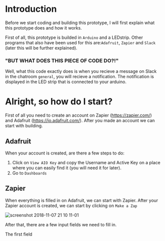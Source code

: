 # Introduction
Before we start coding and building this prototype, I will first explain what this prototype does and how it works. 

First of all, this prototype is builded in `Arduino` and a LEDstrip. Other programs that also have been used for this are:`Adafruit`, `Zapier` and `Slack` (later this will be further explained). 

### "BUT WHAT DOES THIS PIECE OF CODE DO?!"

Well, what this code exactly does is when you recieve a message on Slack in the chatroom `general`, you will recieve a notification. The notification is displayed in the LED strip that is connected to your arduino.

# Alright, so how do I start?
First of all you need to create an account on Zapier (https://zapier.com/) and Adafruit (https://io.adafruit.com/). After you made an account we can start with building.

## Adafruit
When your account is created, are there a few steps to do:
  1. Click on `View AIO Key` and copy the Username and Active Key on a place where you can easily find it (you will need it for later).
  2. Go to `Dashboards`



## Zapier
When everything is filled in on Adafruit, we can start with Zapier. After your Zapier account is created, we can start by clicking on `Make a Zap`

![screenshot 2018-11-07 21 10 11-01](https://user-images.githubusercontent.com/32538678/48161418-cc1cfd80-e2da-11e8-9a9c-a9c4cebce6df.png)

After that, there are a few input fields we need to fill in. 

The first field
